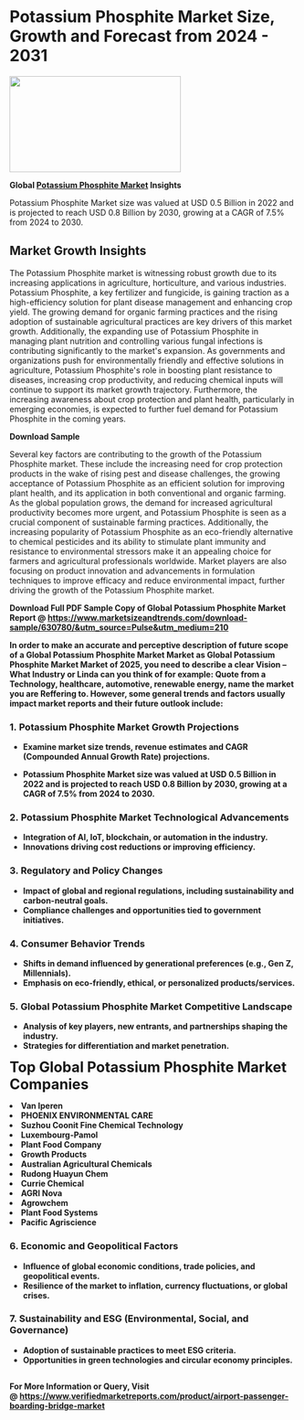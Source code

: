 <H1>Potassium Phosphite Market Size, Growth and Forecast from 2024 - 2031</H1><img class="aligncenter size-medium wp-image-584254" src="https://thirdeyenews.in/wp-content/uploads/2024/09/Global-Market-Research-300x168.jpeg" alt="" width="300" height="168" /><p><strong>Global&nbsp;<a href="https://www.marketsizeandtrends.com/download-sample/630780/&amp;utm_source=Pulse&amp;utm_medium=210">Potassium Phosphite Market</a> Insights</strong></p><p>Potassium Phosphite Market size was valued at USD 0.5 Billion in 2022 and is projected to reach USD 0.8 Billion by 2030, growing at a CAGR of 7.5% from 2024 to 2030.</p><p><h2>Market Growth Insights</h2> <p>The Potassium Phosphite market is witnessing robust growth due to its increasing applications in agriculture, horticulture, and various industries. Potassium Phosphite, a key fertilizer and fungicide, is gaining traction as a high-efficiency solution for plant disease management and enhancing crop yield. The growing demand for organic farming practices and the rising adoption of sustainable agricultural practices are key drivers of this market growth. Additionally, the expanding use of Potassium Phosphite in managing plant nutrition and controlling various fungal infections is contributing significantly to the market's expansion. As governments and organizations push for environmentally friendly and effective solutions in agriculture, Potassium Phosphite's role in boosting plant resistance to diseases, increasing crop productivity, and reducing chemical inputs will continue to support its market growth trajectory. Furthermore, the increasing awareness about crop protection and plant health, particularly in emerging economies, is expected to further fuel demand for Potassium Phosphite in the coming years.</p> <p><strong>Download Sample</strong></p> <p>Several key factors are contributing to the growth of the Potassium Phosphite market. These include the increasing need for crop protection products in the wake of rising pest and disease challenges, the growing acceptance of Potassium Phosphite as an efficient solution for improving plant health, and its application in both conventional and organic farming. As the global population grows, the demand for increased agricultural productivity becomes more urgent, and Potassium Phosphite is seen as a crucial component of sustainable farming practices. Additionally, the increasing popularity of Potassium Phosphite as an eco-friendly alternative to chemical pesticides and its ability to stimulate plant immunity and resistance to environmental stressors make it an appealing choice for farmers and agricultural professionals worldwide. Market players are also focusing on product innovation and advancements in formulation techniques to improve efficacy and reduce environmental impact, further driving the growth of the Potassium Phosphite market.</p> <p><strong></p><p><span class=""><strong>Download Full PDF Sample Copy of Global Potassium Phosphite Market Report</strong> @ <a href="https://www.marketsizeandtrends.com/download-sample/630780/&amp;utm_source=Pulse&amp;utm_medium=210" target="_blank">https://www.marketsizeandtrends.com/download-sample/630780/&amp;utm_source=Pulse&amp;utm_medium=210</a></span></p><p>In order to make an accurate and perceptive description of future scope of a Global&nbsp;Potassium Phosphite Market Market as Global&nbsp;Potassium Phosphite Market Market of 2025, you need to describe a clear Vision &ndash; What Industry or Linda can you think of for example: Quote from a Technology, healthcare, automotive, renewable energy, name the market you are Reffering to. However, some general trends and factors usually impact market reports and their future outlook include:</p><h3>1.&nbsp;<strong>Potassium Phosphite Market Growth Projections</strong></h3><ul><li>Examine market size trends, revenue estimates and CAGR (Compounded Annual Growth Rate) projections.</li><li><p>Potassium Phosphite Market size was valued at USD 0.5 Billion in 2022 and is projected to reach USD 0.8 Billion by 2030, growing at a CAGR of 7.5% from 2024 to 2030.</p></li></ul><h3>2.&nbsp;<strong>Potassium Phosphite Market Technological Advancements</strong></h3><ul><li>Integration of AI, IoT, blockchain, or automation in the industry.</li><li>Innovations driving cost reductions or improving efficiency.</li></ul><h3>3.&nbsp;<strong>Regulatory and Policy Changes</strong></h3><ul><li>Impact of global and regional regulations, including sustainability and carbon-neutral goals.</li><li>Compliance challenges and opportunities tied to government initiatives.</li></ul><h3>4.&nbsp;<strong>Consumer Behavior Trends</strong></h3><ul><li>Shifts in demand influenced by generational preferences (e.g., Gen Z, Millennials).</li><li>Emphasis on eco-friendly, ethical, or personalized products/services.</li></ul><h3>5.&nbsp;<strong>Global Potassium Phosphite Market Competitive Landscape</strong></h3><ul><li>Analysis of key players, new entrants, and partnerships shaping the industry.</li><li>Strategies for differentiation and market penetration.</li></ul><p data-pm-slice="1 1 []"><span style="color: inherit; font-family: inherit; font-size: 25px;">Top Global Potassium Phosphite Market Companies</span></p><div class="" data-test-id=""><p><li> Van Iperen</li><li> PHOENIX ENVIRONMENTAL CARE</li><li> Suzhou Coonit Fine Chemical Technology</li><li> Luxembourg-Pamol</li><li> Plant Food Company</li><li> Growth Products</li><li> Australian Agricultural Chemicals</li><li> Rudong Huayun Chem</li><li> Currie Chemical</li><li> AGRI Nova</li><li> Agrowchem</li><li> Plant Food Systems</li><li> Pacific Agriscience</li></p></div><h3>6.&nbsp;<strong>Economic and Geopolitical Factors</strong></h3><ul><li>Influence of global economic conditions, trade policies, and geopolitical events.</li><li>Resilience of the market to inflation, currency fluctuations, or global crises.</li></ul><h3>7.&nbsp;<strong>Sustainability and ESG (Environmental, Social, and Governance)</strong></h3><ul><li>Adoption of sustainable practices to meet ESG criteria.</li><li>Opportunities in green technologies and circular economy principles.</li></ul><h2><strong style="font-size: 14px;">For More Information or Query, Visit @&nbsp;</strong><a style="background-color: #ffffff; font-size: 14px;" href="https://www.marketsizeandtrends.com/report/potassium-phosphite-market/" target="_blank">https://www.verifiedmarketreports.com/product/airport-passenger-boarding-bridge-market</a></h2>
